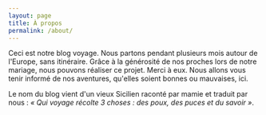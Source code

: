 ```yaml
---
layout: page
title: À propos
permalink: /about/
---
```


Ceci est notre blog voyage. Nous partons pendant plusieurs mois autour de l'Europe, sans itinéraire.
Grâce à la générosité de nos proches lors de notre mariage, nous pouvons réaliser ce projet. Merci à eux.
Nous allons vous tenir informé de nos aventures, qu'elles soient bonnes ou mauvaises, ici.

Le nom du blog vient d'un vieux Sicilien raconté par mamie et traduit par nous :
<em>« Qui voyage récolte 3 choses : des poux, des puces et du savoir »</em>.
